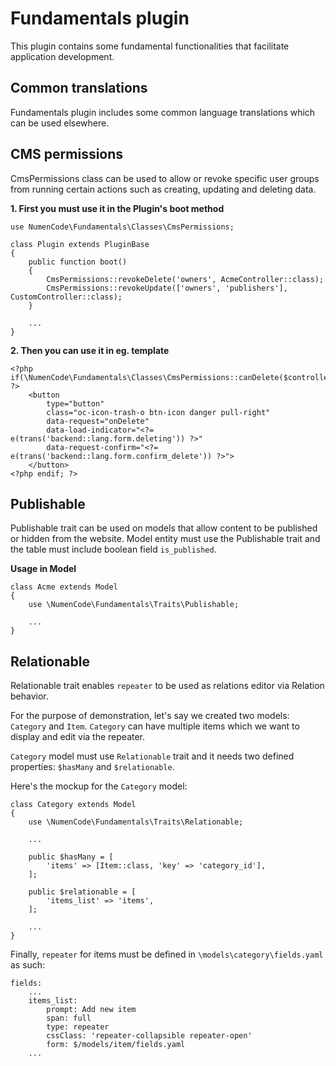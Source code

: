 # Fundamentals plugin

This plugin contains some fundamental functionalities that facilitate application development.

## Common translations

Fundamentals plugin includes some common language translations which can be used elsewhere.

## CMS permissions

CmsPermissions class can be used to allow or revoke specific user groups from running certain actions
such as creating, updating and deleting data.

**1. First you must use it in the Plugin's boot method**

    use NumenCode\Fundamentals\Classes\CmsPermissions;
    
    class Plugin extends PluginBase
    {
        public function boot()
        {
            CmsPermissions::revokeDelete('owners', AcmeController::class);
            CmsPermissions::revokeUpdate(['owners', 'publishers'], CustomController::class);
        }
        
        ...
    }

**2. Then you can use it in eg. template**

    <?php if(\NumenCode\Fundamentals\Classes\CmsPermissions::canDelete($controller)): ?>
        <button
            type="button"
            class="oc-icon-trash-o btn-icon danger pull-right"
            data-request="onDelete"
            data-load-indicator="<?= e(trans('backend::lang.form.deleting')) ?>"
            data-request-confirm="<?= e(trans('backend::lang.form.confirm_delete')) ?>">
        </button>
    <?php endif; ?>


## Publishable

Publishable trait can be used on models that allow content to be published or hidden from the website.
Model entity must use the Publishable trait and the table must include boolean field `is_published`.

**Usage in Model**

    class Acme extends Model
    {
        use \NumenCode\Fundamentals\Traits\Publishable;
        
        ...
    }

## Relationable

Relationable trait enables `repeater` to be used as relations editor via Relation behavior.

For the purpose of demonstration, let's say we created two models: `Category` and `Item`. 
`Category` can have multiple items which we want to display and edit via the repeater.

`Category` model must use `Relationable` trait and it needs two defined properties:
`$hasMany` and `$relationable`.

Here's the mockup for the `Category` model:

    class Category extends Model
    {
        use \NumenCode\Fundamentals\Traits\Relationable;
    
        ...
    
        public $hasMany = [
            'items' => [Item::class, 'key' => 'category_id'],
        ];

        public $relationable = [
            'items_list' => 'items',
        ];
    
        ...
    }

Finally, `repeater` for items must be defined in `\models\category\fields.yaml` as such:

    fields:
        ...
        items_list:
            prompt: Add new item
            span: full
            type: repeater
            cssClass: 'repeater-collapsible repeater-open'
            form: $/models/item/fields.yaml
        ...
